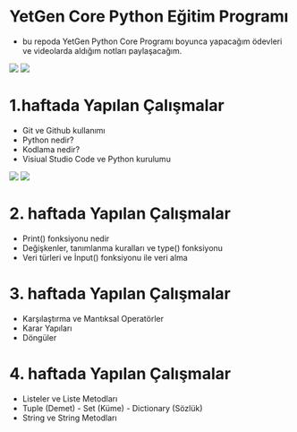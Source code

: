 # YetGen Core Python Eğitim Programı
- bu repoda YetGen Python Core Programı boyunca yapacağım ödevleri ve videolarda aldığım notları paylaşacağım.


<img src="https://avatars.mds.yandex.net/i?id=248e599fc2e738aa580fbf9057eedcadb23f6ac0-7736363-images-thumbs&n=13">

<img src="https://www.hostingdergi.com.tr/wp-content/uploads/2018/09/yazilim.jpg">

# 1.haftada Yapılan Çalışmalar
- Git ve Github kullanımı
- Python nedir?
- Kodlama nedir?
- Visiual Studio Code ve Python kurulumu

 <img src="https://avatars.mds.yandex.net/i?id=29d77cf41637a38b613f9e3f659d92adfc36127a-8549383-images-thumbs&n=13">
 <img src="https://avatars.mds.yandex.net/i?id=f94846a701afb7ebf3771a0f00c193379d5d5ab7-8497035-images-thumbs&n=13">


# 2. haftada Yapılan Çalışmalar
- Print() fonksiyonu nedir
- Değişkenler, tanımlanma kuralları ve type() fonksiyonu
- Veri türleri ve İnput() fonksiyonu ile veri alma


# 3. haftada Yapılan Çalışmalar
- Karşılaştırma ve Mantıksal Operatörler
- Karar Yapıları
- Döngüler

# 4. haftada Yapılan Çalışmalar
- Listeler ve Liste Metodları
- Tuple (Demet) - Set (Küme) - Dictionary (Sözlük)
- String ve String Metodları
